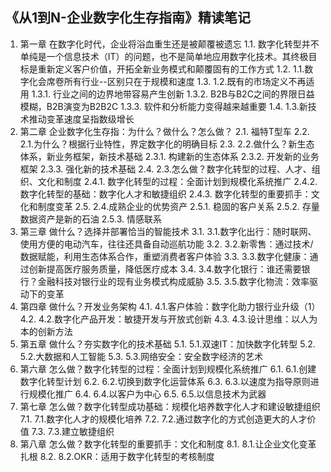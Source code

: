 ## 《从1到N-企业数字化生存指南》精读笔记

1. 第一章 在数字化时代，企业将浴血重生还是被颠覆被遗忘
1.1. 数字化转型并不单纯是一个信息技术（IT）的问题，也不是简单地应用数字化技术。其终极目标是重新定义客户价值，开拓全新业务模式和颠覆固有的工作方式
1.2. 1.1.数字化会席卷所有行业--区别只在于规模和速度
1.3. 1.2.既有的市场定义不再适用
1.3.1. 行业之间的边界地带容易产生创新
1.3.2. B2B与B2C之间的界限日益模糊，B2B演变为B2B2C
1.3.3. 软件和分析能力变得越来越重要
1.4. 1.3.新技术推动变革速度呈指数级增长
2. 第二章 企业数字化生存指：为什么？做什么？怎么做？
2.1. 福特T型车
2.2. 2.1.为什么？根据行业特性，界定数字化的明确目标
2.3. 2.2.做什么？新生态体系，新业务框架，新技术基础
2.3.1. 构建新的生态体系
2.3.2. 开发新的业务框架
2.3.3. 强化新的技术基础
2.4. 2.3.怎么做？数字化转型的过程、人才、组织、文化和制度
2.4.1. 数字化转型的过程：全面计划到规模化系统推广
2.4.2. 数字化转型的基础：数字化人才和敏捷组织
2.4.3. 数字化转型的重要抓手：文化和制度变革
2.5. 2.4.成熟企业的优势资产
2.5.1. 稳固的客户关系
2.5.2. 存量数据资产是新的石油
2.5.3. 情感联系
3. 第三章 做什么？选择并部署恰当的智能技术
3.1. 3.1.数字化出行：随时联网、使用方便的电动汽车，往往还具备自动巡航功能
3.2. 3.2.新零售：通过技术/数据赋能，利用生态体系合作，重塑消费者客户体验
3.3. 3.3.数字化健康：通过创新提高医疗服务质量，降低医疗成本
3.4. 3.4.数字化银行：谁还需要银行？金融科技对银行业的现有业务模式构成威胁
3.5. 3.5.数字化物流：效率驱动下的变革
4. 第四章 做什么？开发业务架构
4.1. 4.1.客户体验：数字化助力银行业升级（1）
4.2. 4.2.数字化产品开发：敏捷开发与开放式创新
4.3. 4.3.设计思维：以人为本的创新方法
5. 第五章 做什么？夯实数字化的技术基础
5.1. 5.1.双速IT：加快数字化转型
5.2. 5.2.大数据和人工智能
5.3. 5.3.网络安全：安全数字经济的艺术
6. 第六章 怎么做？数字化转型的过程：全面计划到规模化系统推广
6.1. 6.1.创建数字化转型计划
6.2. 6.2.切换到数字化运营体系
6.3. 6.3.以速度为指导原则进行规模化推广
6.4. 6.4.以客户为中心
6.5. 6.5.以信息技术为武器
7. 第七章 怎么做？数字化转型成功基础：规模化培养数字化人才和建设敏捷组织
7.1. 7.1.数字化人才的规模化培养
7.2. 7.2.通过数字化的方式创造更大的人才价值
7.3. 7.3.建立敏捷组织
8. 第八章 怎么做？数字化转型的重要抓手：文化和制度
8.1. 8.1.让企业文化变革扎根
8.2. 8.2.OKR：适用于数字化转型的考核制度
